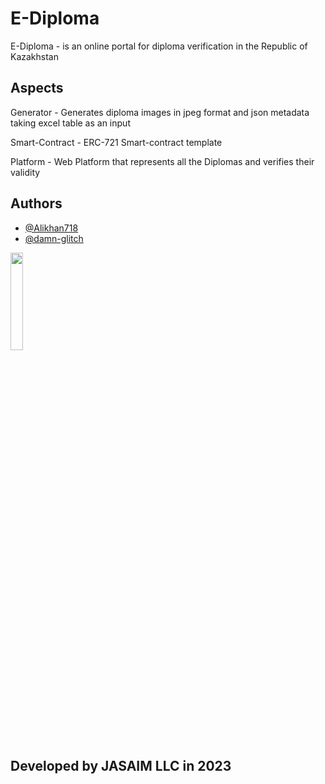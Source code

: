 # E-Diploma

E-Diploma - is an online portal for diploma verification in the Republic of Kazakhstan

## Aspects
Generator - Generates diploma images in jpeg format and json metadata taking excel table as an input

Smart-Contract - ERC-721 Smart-contract template

Platform - Web Platform that represents all the Diplomas and verifies their validity

## Authors

- [@Alikhan718](https://github.com/Alikhan718)
- [@damn-glitch](https://github.com/damn-glitch)

<img src="https://lh3.googleusercontent.com/pw/AMWts8DGvdw3nQwEktplkH6dtqx1tpzWoLDt1C237fD3jYAwU-Uu2hTWXHt7UYS-zWSdOTHuCsOtpJefN6fu6dPpz5lPXblOTm8NOhpwKyzhnrHVFawP3bmTXo_0cpT7nIEsE6Xh3WkiexZxPv4vYUiORtFU=w843-h813-no?authuser=0"  width="20%" height="20%">


## Developed by JASAIM LLC in 2023

